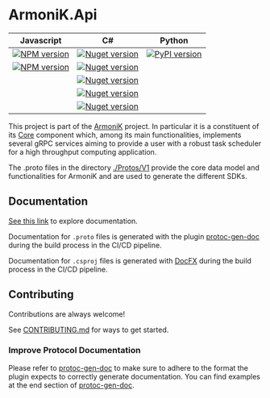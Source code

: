 # ArmoniK.Api

| Javascript |   C#   | Python |
| :--------: | :----: | :----: |
| [![NPM version](https://img.shields.io/npm/v/@aneoconsultingfr/armonik.api.angular?color=fe5001&label=Angular)](https://www.npmjs.com/package/@aneoconsultingfr/armonik.api.angular) | [![Nuget version](https://img.shields.io/nuget/v/ArmoniK.Api.Client?color=fe5001&label=Client)](https://www.nuget.org/packages/ArmoniK.Api.Client) | [![PyPI version](https://img.shields.io/pypi/v/armonik?color=fe5001&label=armonik)](https://pypi.org/project/armonik/) |
[![NPM version](https://img.shields.io/npm/v/@aneoconsultingfr/armonik.api?color=fe5001&label=Web)](https://www.npmjs.com/package/@aneoconsultingfr/armonik.api) | [![Nuget version](https://img.shields.io/nuget/v/ArmoniK.Api.Common?color=fe5001&label=Common)](https://www.nuget.org/packages/ArmoniK.Api.Common) | |
|  | [![Nuget version](https://img.shields.io/nuget/v/ArmoniK.Api.Common.Channel?color=fe5001&label=Common.Channel)](https://www.nuget.org/packages/ArmoniK.Api.Common.Channel) |  |
|  | [![Nuget version](https://img.shields.io/nuget/v/ArmoniK.Api.Core?color=fe5001&label=Core)](https://www.nuget.org/packages/ArmoniK.Api.Core) |  |
| | [![Nuget version](https://img.shields.io/nuget/v/ArmoniK.Api.Worker?color=fe5001&label=Worker)](https://www.nuget.org/packages/ArmoniK.Api.Worker) | |

This project is part of the [ArmoniK](https://github.com/aneoconsulting/ArmoniK) project.
In particular it is a constituent of its [Core](https://github.com/aneoconsulting/ArmoniK.Core)
component which, among its main functionalities, implements several gRPC services aiming to
provide a user with a robust task scheduler for a high throughput computing application.

The .proto files in the directory [./Protos/V1](https://github.com/aneoconsulting/ArmoniK.Api/tree/main/Protos/V1)
provide the core data model and functionalities for ArmoniK and are used to generate the different SDKs.

## Documentation

[See this link](https://armonikapi.readthedocs.io/en/latest/) to explore documentation.

Documentation for `.proto` files is generated with the plugin [protoc-gen-doc](https://github.com/pseudomuto/protoc-gen-doc) during the build process in the CI/CD pipeline.

Documentation for `.csproj` files is generated with [DocFX](https://dotnet.github.io/docfx/) during the build process in the CI/CD pipeline.

## Contributing

Contributions are always welcome!

See [CONTRIBUTING.md](https://github.com/aneoconsulting/ArmoniK.Api/blob/main/CONTRIBUTING.md) for ways to get started.

### Improve Protocol Documentation

Please refer to [protoc-gen-doc](https://github.com/pseudomuto/protoc-gen-doc) to make sure to adhere to
the format the plugin expects to correctly generate documentation. You can find examples at the end section of [protoc-gen-doc](https://github.com/pseudomuto/protoc-gen-doc#output-example).
